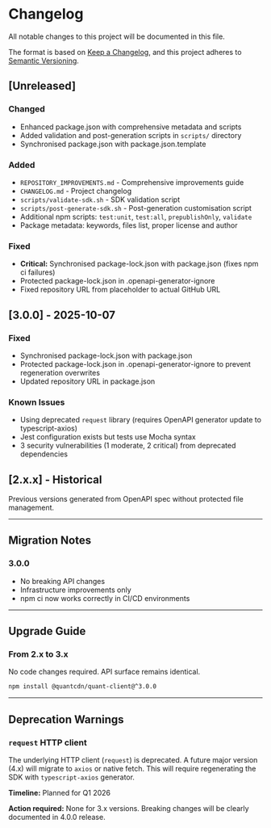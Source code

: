 # Changelog

All notable changes to this project will be documented in this file.

The format is based on [Keep a Changelog](https://keepachangelog.com/en/1.0.0/),
and this project adheres to [Semantic Versioning](https://semver.org/spec/v2.0.0.html).

## [Unreleased]

### Changed
- Enhanced package.json with comprehensive metadata and scripts
- Added validation and post-generation scripts in `scripts/` directory
- Synchronised package.json with package.json.template

### Added
- `REPOSITORY_IMPROVEMENTS.md` - Comprehensive improvements guide
- `CHANGELOG.md` - Project changelog
- `scripts/validate-sdk.sh` - SDK validation script
- `scripts/post-generate-sdk.sh` - Post-generation customisation script
- Additional npm scripts: `test:unit`, `test:all`, `prepublishOnly`, `validate`
- Package metadata: keywords, files list, proper license and author

### Fixed
- **Critical:** Synchronised package-lock.json with package.json (fixes npm ci failures)
- Protected package-lock.json in .openapi-generator-ignore
- Fixed repository URL from placeholder to actual GitHub URL

## [3.0.0] - 2025-10-07

### Fixed
- Synchronised package-lock.json with package.json
- Protected package-lock.json in .openapi-generator-ignore to prevent regeneration overwrites
- Updated repository URL in package.json

### Known Issues
- Using deprecated `request` library (requires OpenAPI generator update to typescript-axios)
- Jest configuration exists but tests use Mocha syntax
- 3 security vulnerabilities (1 moderate, 2 critical) from deprecated dependencies

## [2.x.x] - Historical

Previous versions generated from OpenAPI spec without protected file management.

---

## Migration Notes

### 3.0.0
- No breaking API changes
- Infrastructure improvements only
- npm ci now works correctly in CI/CD environments

---

## Upgrade Guide

### From 2.x to 3.x
No code changes required. API surface remains identical.

```bash
npm install @quantcdn/quant-client@^3.0.0
```

---

## Deprecation Warnings

### `request` HTTP client
The underlying HTTP client (`request`) is deprecated. A future major version (4.x) will migrate to `axios` or native fetch. This will require regenerating the SDK with `typescript-axios` generator.

**Timeline:** Planned for Q1 2026

**Action required:** None for 3.x versions. Breaking changes will be clearly documented in 4.0.0 release.

